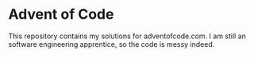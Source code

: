 # Advent of Code

This repository contains my solutions for adventofcode.com. I am still an software engineering apprentice, so the code is messy indeed. 

